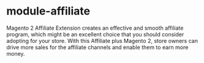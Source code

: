 # module-affiliate
Magento 2 Affiliate Extension creates an effective and smooth affiliate program, which might be an excellent choice that you should consider adopting for your store. With this Affiliate plus Magento 2, store owners can drive more sales for the affiliate channels and enable them to earn more money.
